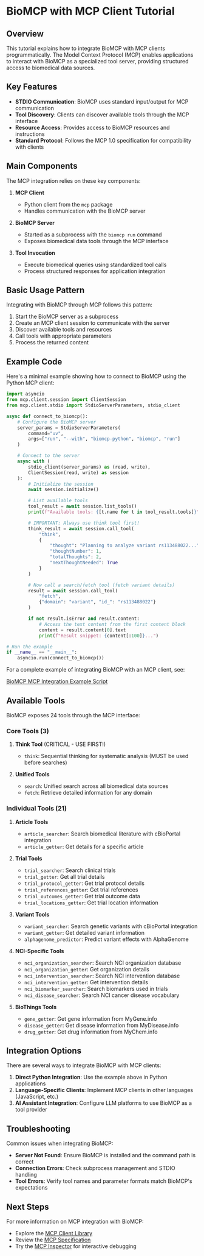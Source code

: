 # BioMCP with MCP Client Tutorial

## Overview

This tutorial explains how to integrate BioMCP with MCP clients programmatically. The Model Context Protocol (MCP) enables applications to interact with BioMCP as a specialized tool server, providing structured access to biomedical data sources.

## Key Features

- **STDIO Communication**: BioMCP uses standard input/output for MCP communication
- **Tool Discovery**: Clients can discover available tools through the MCP interface
- **Resource Access**: Provides access to BioMCP resources and instructions
- **Standard Protocol**: Follows the MCP 1.0 specification for compatibility with clients

## Main Components

The MCP integration relies on these key components:

1. **MCP Client**

   - Python client from the `mcp` package
   - Handles communication with the BioMCP server

2. **BioMCP Server**

   - Started as a subprocess with the `biomcp run` command
   - Exposes biomedical data tools through the MCP interface

3. **Tool Invocation**
   - Execute biomedical queries using standardized tool calls
   - Process structured responses for application integration

## Basic Usage Pattern

Integrating with BioMCP through MCP follows this pattern:

1. Start the BioMCP server as a subprocess
2. Create an MCP client session to communicate with the server
3. Discover available tools and resources
4. Call tools with appropriate parameters
5. Process the returned content

## Example Code

Here's a minimal example showing how to connect to BioMCP using the Python MCP client:

```python
import asyncio
from mcp.client.session import ClientSession
from mcp.client.stdio import StdioServerParameters, stdio_client

async def connect_to_biomcp():
    # Configure the BioMCP server
    server_params = StdioServerParameters(
        command="uv",
        args=["run", "--with", "biomcp-python", "biomcp", "run"]
    )

    # Connect to the server
    async with (
        stdio_client(server_params) as (read, write),
        ClientSession(read, write) as session
    ):
        # Initialize the session
        await session.initialize()

        # List available tools
        tool_result = await session.list_tools()
        print(f"Available tools: {[t.name for t in tool_result.tools]}")

        # IMPORTANT: Always use think tool first!
        think_result = await session.call_tool(
            "think",
            {
                "thought": "Planning to analyze variant rs113488022...",
                "thoughtNumber": 1,
                "totalThoughts": 2,
                "nextThoughtNeeded": True
            }
        )

        # Now call a search/fetch tool (fetch variant details)
        result = await session.call_tool(
            "fetch",
            {"domain": "variant", "id_": "rs113488022"}
        )

        if not result.isError and result.content:
            # Access the text content from the first content block
            content = result.content[0].text
            print(f"Result snippet: {content[:100]}...")

# Run the example
if __name__ == "__main__":
    asyncio.run(connect_to_biomcp())
```

For a complete example of integrating BioMCP with an MCP client, see:

[BioMCP MCP Integration Example Script](https://github.com/genomoncology/biomcp/blob/main/example_scripts/mcp_integration.py)

## Available Tools

BioMCP exposes 24 tools through the MCP interface:

### Core Tools (3)

1. **Think Tool** (CRITICAL - USE FIRST!)

   - `think`: Sequential thinking for systematic analysis (MUST be used before searches)

2. **Unified Tools**
   - `search`: Unified search across all biomedical data sources
   - `fetch`: Retrieve detailed information for any domain

### Individual Tools (21)

1. **Article Tools**

   - `article_searcher`: Search biomedical literature with cBioPortal integration
   - `article_getter`: Get details for a specific article

2. **Trial Tools**

   - `trial_searcher`: Search clinical trials
   - `trial_getter`: Get all trial details
   - `trial_protocol_getter`: Get trial protocol details
   - `trial_references_getter`: Get trial references
   - `trial_outcomes_getter`: Get trial outcome data
   - `trial_locations_getter`: Get trial location information

3. **Variant Tools**

   - `variant_searcher`: Search genetic variants with cBioPortal integration
   - `variant_getter`: Get detailed variant information
   - `alphagenome_predictor`: Predict variant effects with AlphaGenome

4. **NCI-Specific Tools**

   - `nci_organization_searcher`: Search NCI organization database
   - `nci_organization_getter`: Get organization details
   - `nci_intervention_searcher`: Search NCI intervention database
   - `nci_intervention_getter`: Get intervention details
   - `nci_biomarker_searcher`: Search biomarkers used in trials
   - `nci_disease_searcher`: Search NCI cancer disease vocabulary

5. **BioThings Tools**
   - `gene_getter`: Get gene information from MyGene.info
   - `disease_getter`: Get disease information from MyDisease.info
   - `drug_getter`: Get drug information from MyChem.info

## Integration Options

There are several ways to integrate BioMCP with MCP clients:

1. **Direct Python Integration**: Use the example above in Python applications
2. **Language-Specific Clients**: Implement MCP clients in other languages (JavaScript, etc.)
3. **AI Assistant Integration**: Configure LLM platforms to use BioMCP as a tool provider

## Troubleshooting

Common issues when integrating BioMCP:

- **Server Not Found**: Ensure BioMCP is installed and the command path is correct
- **Connection Errors**: Check subprocess management and STDIO handling
- **Tool Errors**: Verify tool names and parameter formats match BioMCP's expectations

## Next Steps

For more information on MCP integration with BioMCP:

- Explore the [MCP Client Library](https://github.com/modelcontextprotocol/python-client)
- Review the [MCP Specification](https://github.com/modelcontextprotocol/spec)
- Try the [MCP Inspector](https://github.com/modelcontextprotocol/inspector) for interactive debugging
